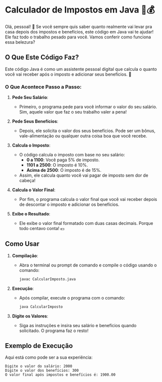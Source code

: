 # Calculador de Impostos em Java 🧮💰

Olá, pessoal! 👋 Se você sempre quis saber quanto realmente vai levar pra casa depois dos impostos e benefícios, este código em Java vai te ajudar! Ele faz todo o trabalho pesado para você. Vamos conferir como funciona essa belezura?

## O Que Este Código Faz?

Este código Java é como um assistente pessoal digital que calcula o quanto você vai receber após o imposto e adicionar seus benefícios. 🚀

### O Que Acontece Passo a Passo:

1. **Pede Seu Salário**:
   - Primeiro, o programa pede para você informar o valor do seu salário. Sim, aquele valor que faz o seu trabalho valer a pena!

2. **Pede Seus Benefícios**:
   - Depois, ele solicita o valor dos seus benefícios. Pode ser um bônus, vale-alimentação ou qualquer outra coisa boa que você recebe.

3. **Calcula o Imposto**:
   - O código calcula o imposto com base no seu salário:
     - **0 a 1100**: Você paga 5% de imposto.
     - **1101 a 2500**: O imposto é 10%.
     - **Acima de 2500**: O imposto é de 15%.
   - Assim, ele calcula quanto você vai pagar de imposto sem dor de cabeça!

4. **Calcula o Valor Final**:
   - Por fim, o programa calcula o valor final que você vai receber depois de descontar o imposto e adicionar os benefícios.

5. **Exibe o Resultado**:
   - Ele exibe o valor final formatado com duas casas decimais. Porque todo centavo conta! 💵

## Como Usar

1. **Compilação**:
   - Abra o terminal ou prompt de comando e compile o código usando o comando:
     ```bash
     javac CalcularImposto.java
     ```

2. **Execução**:
   - Após compilar, execute o programa com o comando:
     ```bash
     java CalcularImposto
     ```

3. **Digite os Valores**:
   - Siga as instruções e insira seu salário e benefícios quando solicitado. O programa faz o resto!

## Exemplo de Execução

Aqui está como pode ser a sua experiência:

```plaintext
Digite o valor do salário: 2000
Digite o valor dos benefícios: 300
O valor final após impostos e benefícios é: 1900.00
